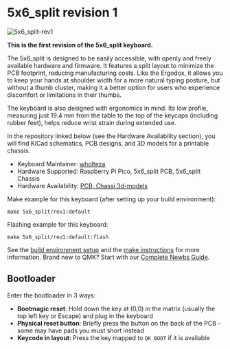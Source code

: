# 5x6_split revision 1

![5x6_split-rev1](https://git.zacke.dev/wholteza/5x6-split-kb/raw/branch/main/rev1/images/assembled.jpeg)

**This is the first revision of the 5x6_split keyboard.**

The 5x6_split is designed to be easily accessible, with openly and freely available hardware and firmware. It features a split layout to minimize the PCB footprint, reducing manufacturing costs. Like the Ergodox, it allows you to keep your hands at shoulder width for a more natural typing posture, but without a thumb cluster, making it a better option for users who experience discomfort or limitations in their thumbs.

The keyboard is also designed with ergonomics in mind. Its low profile, measuring just 19.4 mm from the table to the top of the keycaps (including rubber feet), helps reduce wrist strain during extended use.

In the repository linked below (see the Hardware Availability section), you will find KiCad schematics, PCB designs, and 3D models for a printable chassis.

* Keyboard Maintainer: [wholteza](https://github.com/wholteza)
* Hardware Supported: Raspberry Pi Pico, 5x6_split PCB, 5x6_split Chassis
* Hardware Availability: [PCB, Chassi 3d-models](https://git.zacke.dev/wholteza/5x6-split-kb/src/branch/main/rev1)

Make example for this keyboard (after setting up your build environment):

    make 5x6_split/rev1:default

Flashing example for this keyboard:

    make 5x6_split/rev1:default:flash

See the [build environment setup](https://docs.qmk.fm/#/getting_started_build_tools) and the [make instructions](https://docs.qmk.fm/#/getting_started_make_guide) for more information. Brand new to QMK? Start with our [Complete Newbs Guide](https://docs.qmk.fm/#/newbs).

## Bootloader

Enter the bootloader in 3 ways:

* **Bootmagic reset**: Hold down the key at (0,0) in the matrix (usually the top left key or Escape) and plug in the keyboard
* **Physical reset button**: Briefly press the button on the back of the PCB - some may have pads you must short instead
* **Keycode in layout**: Press the key mapped to `QK_BOOT` if it is available
